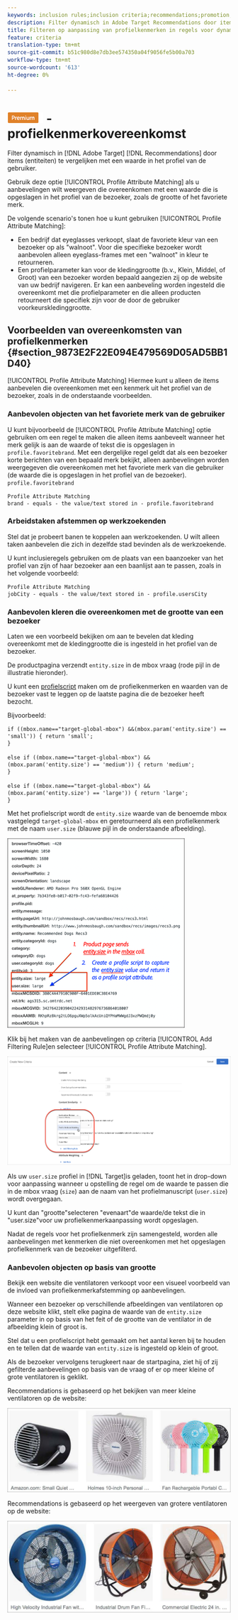 ```yaml
---
keywords: inclusion rules;inclusion criteria;recommendations;promotion;promotions;dynamic filtering;dynamic;profile attribute matching
description: Filter dynamisch in Adobe Target Recommendations door items (entiteiten) te vergelijken met een waarde in het gebruikersprofiel.
title: Filteren op aanpassing van profielkenmerken in regels voor dynamische integratie in Adobe Target Recommendations
feature: criteria
translation-type: tm+mt
source-git-commit: b51c980d8e7db3ee574350a04f9056fe5b00a703
workflow-type: tm+mt
source-wordcount: '613'
ht-degree: 0%

---
```



# ![PREMIUM](/help/assets/premium.png) -profielkenmerkovereenkomst

Filter dynamisch in [!DNL Adobe Target] [!DNL Recommendations] door items (entiteiten) te vergelijken met een waarde in het profiel van de gebruiker.

Gebruik deze optie [!UICONTROL Profile Attribute Matching] als u aanbevelingen wilt weergeven die overeenkomen met een waarde die is opgeslagen in het profiel van de bezoeker, zoals de grootte of het favoriete merk.

De volgende scenario&#39;s tonen hoe u kunt gebruiken [!UICONTROL Profile Attribute Matching]:

* Een bedrijf dat eyeglasses verkoopt, slaat de favoriete kleur van een bezoeker op als &quot;walnoot&quot;. Voor die specifieke bezoeker wordt aanbevolen alleen eyeglass-frames met een &quot;walnoot&quot; in kleur te retourneren.
* Een profielparameter kan voor de kledinggrootte (b.v., Klein, Middel, of Groot) van een bezoeker worden bepaald aangezien zij op de website van uw bedrijf navigeren. Er kan een aanbeveling worden ingesteld die overeenkomt met die profielparameter en die alleen producten retourneert die specifiek zijn voor de door de gebruiker voorkeurskledinggrootte.

## Voorbeelden van overeenkomsten van profielkenmerken {#section_9873E2F22E094E479569D05AD5BB1D40}

[!UICONTROL Profile Attribute Matching] Hiermee kunt u alleen de items aanbevelen die overeenkomen met een kenmerk uit het profiel van de bezoeker, zoals in de onderstaande voorbeelden.

### Aanbevolen objecten van het favoriete merk van de gebruiker

U kunt bijvoorbeeld de [!UICONTROL Profile Attribute Matching] optie gebruiken om een regel te maken die alleen items aanbeveelt wanneer het merk gelijk is aan de waarde of tekst die is opgeslagen in `profile.favoritebrand`. Met een dergelijke regel geldt dat als een bezoeker korte berichten van een bepaald merk bekijkt, alleen aanbevelingen worden weergegeven die overeenkomen met het favoriete merk van die gebruiker (de waarde die is opgeslagen in het profiel van de bezoeker). `profile.favoritebrand`

```
Profile Attribute Matching
brand - equals - the value/text stored in - profile.favoritebrand
```

### Arbeidstaken afstemmen op werkzoekenden

Stel dat je probeert banen te koppelen aan werkzoekenden. U wilt alleen taken aanbevelen die zich in dezelfde stad bevinden als de werkzoekende.

U kunt inclusieregels gebruiken om de plaats van een baanzoeker van het profiel van zijn of haar bezoeker aan een baanlijst aan te passen, zoals in het volgende voorbeeld:

```
Profile Attribute Matching
jobCity - equals - the value/text stored in - profile.usersCity
```

### Aanbevolen kleren die overeenkomen met de grootte van een bezoeker

Laten we een voorbeeld bekijken om aan te bevelen dat kleding overeenkomt met de kledinggrootte die is ingesteld in het profiel van de bezoeker.

De productpagina verzendt `entity.size` in de mbox vraag (rode pijl in de illustratie hieronder).

U kunt een [profielscript](/help/c-target/c-visitor-profile/profile-parameters.md) maken om de profielkenmerken en waarden van de bezoeker vast te leggen op de laatste pagina die de bezoeker heeft bezocht.

Bijvoorbeeld:

```
if ((mbox.name=="target-global-mbox") &&(mbox.param('entity.size') == 'small')) { return 'small';
}

else if ((mbox.name=="target-global-mbox") &&(mbox.param('entity.size') == 'medium')) { return 'medium';
}

else if ((mbox.name=="target-global-mbox") &&(mbox.param('entity.size') == 'large')) { return 'large';
}
```

Met het profielscript wordt de `entity.size` waarde van de benoemde mbox vastgelegd `target-global-mbox` en geretourneerd als een profielkenmerk met de naam `user.size` (blauwe pijl in de onderstaande afbeelding).

![size mbox vraag](/help/c-recommendations/c-algorithms/assets/size.png)

Klik bij het maken van de aanbevelingen op criteria [!UICONTROL Add Filtering Rule]en selecteer [!UICONTROL Profile Attribute Matching].

![Correctie van profielkenmerken](/help/c-recommendations/c-algorithms/assets/profile-attribute-matching.png)

Als uw `user.size` profiel in [!DNL Target]is geladen, toont het in drop-down voor aanpassing wanneer u opstelling de regel om de waarde te passen die in de mbox vraag (`size`) aan de naam van het profielmanuscript (`user.size`) wordt overgegaan.

U kunt dan &quot;grootte&quot;selecteren &quot;evenaart&quot;de waarde/de tekst die in &quot;user.size&quot;voor uw profielkenmerkaanpassing wordt opgeslagen.

Nadat de regels voor het profielkenmerk zijn samengesteld, worden alle aanbevelingen met kenmerken die niet overeenkomen met het opgeslagen profielkenmerk van de bezoeker uitgefilterd.

### Aanbevolen objecten op basis van grootte

Bekijk een website die ventilatoren verkoopt voor een visueel voorbeeld van de invloed van profielkenmerkafstemming op aanbevelingen.

Wanneer een bezoeker op verschillende afbeeldingen van ventilatoren op deze website klikt, stelt elke pagina de waarde van de `entity.size` parameter in op basis van het feit of de grootte van de ventilator in de afbeelding klein of groot is.

Stel dat u een profielscript hebt gemaakt om het aantal keren bij te houden en te tellen dat de waarde van `entity.size` is ingesteld op klein of groot.

Als de bezoeker vervolgens terugkeert naar de startpagina, ziet hij of zij gefilterde aanbevelingen op basis van de vraag of er op meer kleine of grote ventilatoren is geklikt.

Recommendations is gebaseerd op het bekijken van meer kleine ventilatoren op de website:

![aanbevelingen voor kleine ventilatoren](/help/c-recommendations/c-algorithms/assets/small-fans.png)

Recommendations is gebaseerd op het weergeven van grotere ventilatoren op de website:

![aanbevelingen voor grote ventilatoren](/help/c-recommendations/c-algorithms/assets/large-fans.png)